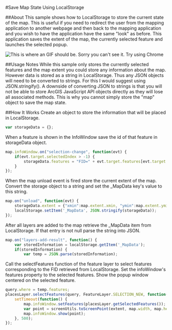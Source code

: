 #Save Map State Using LocalStorage

##About
This sample shows how to LocalStorage to store the current state of the map. This is useful if you need to redirect the user from the mapping application to another webpage and then back to the mapping application and you wish to have the application have the same "look" as before. This application saves the extent of the map, the currently selected feature and launches the selected popup.

![This is where an GIF should be. Sorry you can't see it. Try using Chrome](SaveMapState.gif "Application Demo")

##Usage Notes
While this sample only stores the currently selected features and the map extent you could store any information about the map. However data is stored as a string in LocalStorage. Thus any JSON objects will need to be converted to strings. For this I would suggest using JSON.stringify(). A downside of converting JSON to strings is that you will not be able to store ArcGIS JavaScript API objects directly as they will lose all associated methods. This is why you cannot simply store the "map" object to save the map state.


##How It Works
Create an object to store the information that will be placed in LocalStorage.
```javascript
var storageData = {};
```

When a feature is shown in the InfoWindow save the id of that feature in storageData object.
```javascript
map.infoWindow.on("selection-change", function(evt) {
	if(evt.target.selectedIndex > -1) {
		storageData.features = "FID=" + evt.target.features[evt.target.selectedIndex].attributes.FID;
	}
});
```

When the map unload event is fired store the current extent of the map. Convert the storage object to a string and set the _MapData key's value to this string.
```javascript
map.on("unload", function(evt) {
	storageData.extent = {"xmin":map.extent.xmin, "ymin":map.extent.ymin, "xmax":map.extent.xmax, "ymax":map.extent.ymax};
	localStorage.setItem('_MapData', JSON.stringify(storageData));
});
```

After all layers are added to the map retrieve the _MapData item from LocalStorage. If that entry is not null parse the string into JSON.
```javascript
map.on("layers-add-result", function() {
	var storedInformation = localStorage.getItem('_MapData');
	if(storedInformation) {
		var temp = JSON.parse(storedInformation);
```

Call the selectFeatures function of the feature layer to select features corresponding to the FID retrieved from LocalStorage. Set the infoWindow's features property to the selected features. Show the popup window centered on the selected feature.
```javascript
query.where = temp.features;
placesLayer.selectFeatures(query, FeatureLayer.SELECTION_NEW, function(results) {
	setTimeout(function() {
		map.infoWindow.setFeatures(placesLayer.getSelectedFeatures());
		var point = screenUtils.toScreenPoint(extent, map.width, map.height, new Point(map.infoWindow.features[0].geometry.x, map.infoWindow.features[0].geometry.y, map.spatialReference));
		map.infoWindow.show(point);
	}, 500);
});
```
